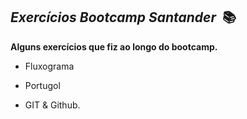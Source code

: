 ## _Exercícios Bootcamp Santander_ ​ :books:

**Alguns exercícios que fiz ao longo do bootcamp.**

- Fluxograma

- Portugol

- GIT & Github.

  

